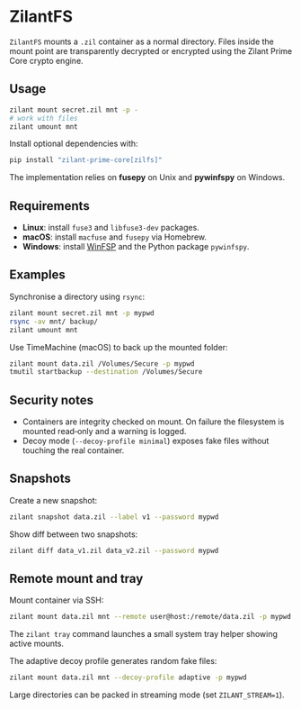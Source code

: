 # ZilantFS

`ZilantFS` mounts a `.zil` container as a normal directory. Files inside the mount
point are transparently decrypted or encrypted using the Zilant Prime Core crypto
engine.

## Usage

```bash
zilant mount secret.zil mnt -p -
# work with files
zilant umount mnt
```

Install optional dependencies with:

```bash
pip install "zilant-prime-core[zilfs]"
```

The implementation relies on **fusepy** on Unix and **pywinfspy** on Windows.

## Requirements

- **Linux**: install `fuse3` and `libfuse3-dev` packages.
- **macOS**: install `macfuse` and `fusepy` via Homebrew.
- **Windows**: install [WinFSP](https://winfsp.dev/) and the Python package `pywinfspy`.

## Examples

Synchronise a directory using `rsync`:

```bash
zilant mount secret.zil mnt -p mypwd
rsync -av mnt/ backup/
zilant umount mnt
```

Use TimeMachine (macOS) to back up the mounted folder:

```bash
zilant mount data.zil /Volumes/Secure -p mypwd
tmutil startbackup --destination /Volumes/Secure
```

## Security notes

- Containers are integrity checked on mount. On failure the filesystem is mounted read‑only and a warning is logged.
- Decoy mode (`--decoy-profile minimal`) exposes fake files without touching the real container.

## Snapshots

Create a new snapshot:

```bash
zilant snapshot data.zil --label v1 --password mypwd
```

Show diff between two snapshots:

```bash
zilant diff data_v1.zil data_v2.zil --password mypwd
```

## Remote mount and tray

Mount container via SSH:

```bash
zilant mount data.zil mnt --remote user@host:/remote/data.zil -p mypwd
```

The `zilant tray` command launches a small system tray helper showing active mounts.

The adaptive decoy profile generates random fake files:

```bash
zilant mount data.zil mnt --decoy-profile adaptive -p mypwd
```

Large directories can be packed in streaming mode (set `ZILANT_STREAM=1`).
